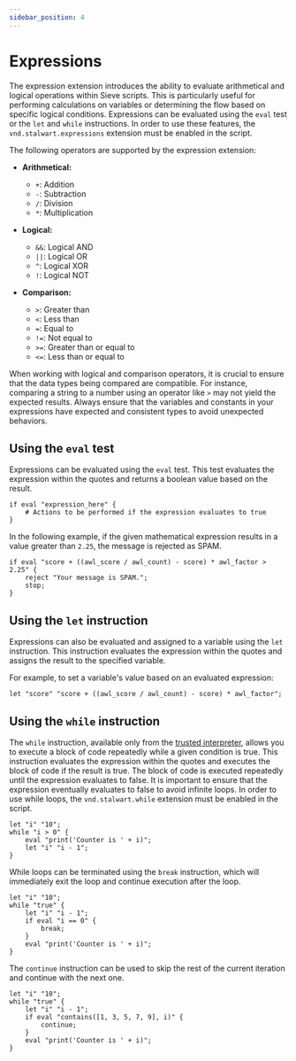 ```yaml
---
sidebar_position: 4
---
```


# Expressions

The expression extension introduces the ability to evaluate arithmetical and logical operations within Sieve scripts. This is particularly useful for performing calculations on variables or determining the flow based on specific logical conditions.
Expressions can be evaluated using the `eval` test or the `let` and `while` instructions. In order to use these features, the `vnd.stalwart.expressions` extension must be enabled in the script.

The following operators are supported by the expression extension:

- **Arithmetical:**
    - `+`: Addition
    - `-`: Subtraction
    - `/`: Division
    - `*`: Multiplication
    
- **Logical:**
    - `&&`: Logical AND
    - `||`: Logical OR
    - `^`: Logical XOR
    - `!`: Logical NOT
    
- **Comparison:**
    - `>`: Greater than
    - `<`: Less than
    - `=`: Equal to
    - `!=`: Not equal to
    - `>=`: Greater than or equal to
    - `<=`: Less than or equal to

When working with logical and comparison operators, it is crucial to ensure that the data types being compared are compatible. For instance, comparing a string to a number using an operator like `>` may not yield the expected results. Always ensure that the variables and constants in your expressions have expected and consistent types to avoid unexpected behaviors.

## Using the `eval` test

Expressions can be evaluated using the `eval` test. This test evaluates the expression within the quotes and returns a boolean value based on the result.

```sieve
if eval "expression_here" {
    # Actions to be performed if the expression evaluates to true
}
```

In the following example, if the given mathematical expression results in a value greater than `2.25`, the message is rejected as SPAM.

```sieve
if eval "score + ((awl_score / awl_count) - score) * awl_factor > 2.25" {
    reject "Your message is SPAM.";
    stop;
}
```

## Using the `let` instruction

Expressions can also be evaluated and assigned to a variable using the `let` instruction. This instruction evaluates the expression within the quotes and assigns the result to the specified variable.

For example, to set a variable's value based on an evaluated expression:

```sieve
let "score" "score + ((awl_score / awl_count) - score) * awl_factor";
```

## Using the `while` instruction

The `while` instruction, available only from the [trusted interpreter](/docs/sieve/interpreter/trusted), allows you to execute a block of code repeatedly while a given condition is true. This instruction evaluates the expression within the quotes and executes the block of code if the result is true. The block of code is executed repeatedly until the expression evaluates to false. It is important to ensure that the expression eventually evaluates to false to avoid infinite loops. In order to use while loops, the `vnd.stalwart.while` extension must be enabled in the script.

```sieve
let "i" "10";
while "i > 0" {
    eval "print('Counter is ' + i)";
    let "i" "i - 1";
}
```

While loops can be terminated using the `break` instruction, which will immediately exit the loop and continue execution after the loop.

```sieve
let "i" "10";
while "true" {
    let "i" "i - 1";
    if eval "i == 0" {
        break;
    }
    eval "print('Counter is ' + i)";
}
```

The `continue` instruction can be used to skip the rest of the current iteration and continue with the next one.

```sieve
let "i" "10";
while "true" {
    let "i" "i - 1";
    if eval "contains([1, 3, 5, 7, 9], i)" {
        continue;
    }
    eval "print('Counter is ' + i)";
}
```

